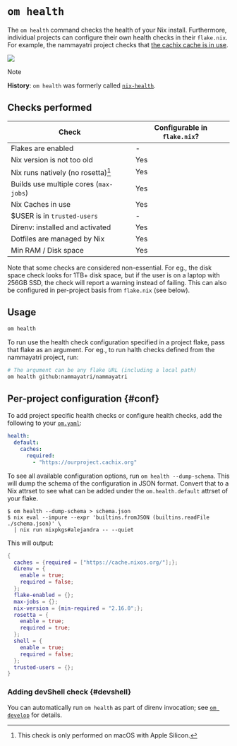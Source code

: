 # `om health`

The `om health` command checks the health of your Nix install. Furthermore, individual projects can configure their own health checks in their `flake.nix`. For example, the nammayatri project checks that [the cachix cache is in use](https://github.com/nammayatri/nammayatri/blob/2201f618af69dc78070fefeb4f082420b1d226cc/flake.nix#L29-L31).


![](https://github.com/juspay/omnix/assets/3998/abbbc54b-d888-42fb-a2a8-31d9ae142d6a)

> [!NOTE]
> **History**: `om health` was formerly called [`nix-health`](https://github.com/juspay/nix-health).

## Checks performed

| Check                                  | Configurable in `flake.nix`? |
| -------------------------------------- | ---------------------------- |
| Flakes are enabled                     | -                            |
| Nix version is not too old             | Yes                          |
| Nix runs natively (no rosetta)[^ros]   | Yes                          |
| Builds use multiple cores (`max-jobs`) | Yes                          |
| Nix Caches in use                      | Yes                          |
| $USER is in `trusted-users`            | -                            |
| Direnv: installed and activated        | Yes                          |
| Dotfiles are managed by Nix            | Yes                          |
| Min RAM / Disk space                   | Yes                          |

[^ros]: This check is only performed on macOS with Apple Silicon.

Note that some checks are considered non-essential. For eg., the disk space check looks for 1TB+ disk space, but if the user is on a laptop with 256GB SSD, the check will report a warning instead of failing. This can also be configured in per-project basis from `flake.nix` (see below).

## Usage

```bash
om health
```

To run use the health check configuration specified in a project flake, pass that flake as an argument. For eg., to run halth checks defined from the nammayatri project, run:

```bash
# The argument can be any flake URL (including a local path)
om health github:nammayatri/nammayatri
```

## Per-project configuration {#conf}

To add project specific health checks or configure health checks, add the following to your [`om.yaml`](../config.md):

```yaml
health:
  default:
    caches:
      required:
        - "https://ourproject.cachix.org"
```

To see all available configuration options, run `om health --dump-schema`. This will dump the schema of the configuration in JSON format. Convert that to a Nix attrset to see what can be added under the `om.health.default` attrset of your flake.

```sh-session
$ om health --dump-schema > schema.json
$ nix eval --impure --expr 'builtins.fromJSON (builtins.readFile ./schema.json)' \
  | nix run nixpkgs#alejandra -- --quiet
```

This will output:

```nix
{
  caches = {required = ["https://cache.nixos.org/"];};
  direnv = {
    enable = true;
    required = false;
  };
  flake-enabled = {};
  max-jobs = {};
  nix-version = {min-required = "2.16.0";};
  rosetta = {
    enable = true;
    required = true;
  };
  shell = {
    enable = true;
    required = false;
  };
  trusted-users = {};
}
```

### Adding devShell check {#devshell}

You can automatically run `om health` as part of direnv invocation; see [`om develop`](develop.md) for details.
